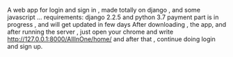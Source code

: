 A web app for login and sign in , made totally  on django , and some javascript ...
requirements: django 2.2.5 and python 3.7
payment part is in progress , and will get updated in few days
After downloading , the app, and after running the server , just open your chrome and write   http://127.0.0.1:8000/AllInOne/home/
and after that , continue doing login and sign up.
